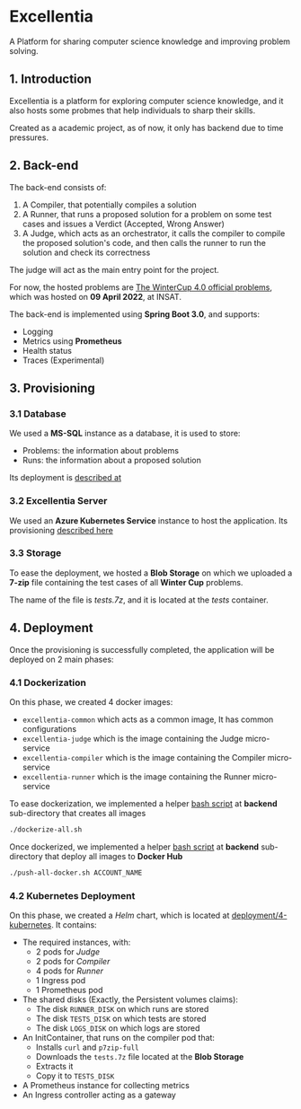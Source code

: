 # Excellentia
A Platform for sharing computer science knowledge and improving problem solving.

## 1. Introduction
Excellentia is a platform for exploring computer science knowledge, and it also hosts some probmes that help individuals to sharp their skills.

Created as a academic project, as of now, it only has backend due to time pressures.

## 2. Back-end
The back-end consists of:
1. A Compiler, that potentially compiles a solution
2. A Runner, that runs a proposed solution for a problem on some test cases and issues a Verdict (Accepted, Wrong Answer)
3. A Judge, which acts as an orchestrator, it calls the compiler to compile the proposed solution's code, and then calls the runner to run the solution and check its correctness

The judge will act as the main entry point for the project.

For now, the hosted problems are [The WinterCup 4.0 official problems](WinterCup4.0.pdf), which was hosted on **09 April 2022**, at INSAT.



The back-end is implemented using **Spring Boot 3.0**, and supports:

- Logging
- Metrics using **Prometheus**
- Health status
- Traces (Experimental)





## 3. Provisioning  

### 3.1 Database

We used a **MS-SQL** instance as a database, it is used to store:

- Problems: the information about problems
- Runs: the information about a proposed solution

Its deployment is [described at](deployment/1-sql-server)



### 3.2 Excellentia Server

We used an **Azure Kubernetes Service** instance to host the application. Its provisioning [described here](deployment/2-excellentia-server)



### 3.3 Storage

To ease the deployment, we  hosted a **Blob Storage** on which we uploaded a **7-zip** file containing the test cases of all **Winter Cup** problems.

The name of the file is *tests.7z*, and it is located at the *tests* container.



## 4. Deployment

Once the provisioning is successfully completed, the application will be deployed on 2 main phases:

### 4.1 Dockerization

On this phase, we created 4 docker images:

- `excellentia-common` which acts as a common image, It has common configurations
- `excellentia-judge` which is the image containing the Judge micro-service
- `excellentia-compiler` which is the image containing the Compiler micro-service
- `excellentia-runner` which is the image containing the Runner micro-service

To ease dockerization, we implemented a helper [bash script](backend/dockerize-all.sh) at **backend** sub-directory that creates all images

```bash
./dockerize-all.sh
```



Once dockerized, we implemented a helper [bash script](backend/push-all-docker.sh) at **backend** sub-directory that deploy all images to **Docker Hub**

```bash
./push-all-docker.sh ACCOUNT_NAME
```



### 4.2 Kubernetes Deployment

On this phase, we created a *Helm* chart, which is located at [deployment/4-kubernetes](deployment/4-kubernetes). It contains:

- The required instances, with:
  - $2$ pods for *Judge*
  - $2$ pods for *Compiler*
  - $4$ pods for *Runner*
  - $1$ Ingress pod
  - $1$ Prometheus pod
- The shared disks (Exactly, the Persistent volumes claims):
  - The disk `RUNNER_DISK` on which runs are stored
  - The disk `TESTS_DISK` on which tests are stored
  - The disk `LOGS_DISK` on which logs are stored
- An InitContainer, that runs on the compiler pod that:
  - Installs `curl` and `p7zip-full`
  - Downloads the `tests.7z` file located at the **Blob Storage**
  - Extracts it
  - Copy it to `TESTS_DISK`
- A Prometheus instance for collecting metrics
- An Ingress controller acting as a gateway